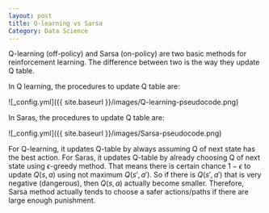 ```yaml
---
layout: post
title: Q-learning vs Sarsa
Category: Data Science
---
```


Q-learning (off-policy) and Sarsa (on-policy) are two basic methods for reinforcement learning. The difference between two is the way they update Q table.

In Q learning, the procedures to update Q table are:

![_config.yml]({{ site.baseurl }}/images/Q-learning-pseudocode.png)

In Saras, the procedures to update Q table are:

![_config.yml]({{ site.baseurl }}/images/Sarsa-pseudocode.png)

For Q-learning, it updates Q-table by always assuming Q of next state has the best action. For Saras, it updates Q-table by already choosing Q of next state using $\epsilon$-greedy method. That means there is certain chance $1-\epsilon$ to update $Q(s, a)$ using not maximum $Q(s', a')$. So if there is $Q(s', a')$ that is very negative (dangerous), then $Q(s, a)$ actually become smaller. Therefore, Sarsa method actually tends to choose a safer actions/paths if there are large enough punishment.
